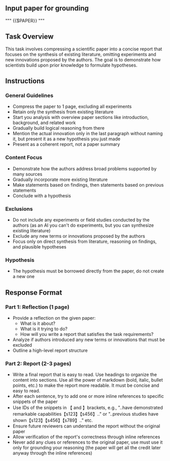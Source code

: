 ## Input paper for grounding
"""
{{$PAPER}}
"""

## Task Overview
This task involves compressing a scientific paper into a concise report that focuses on the synthesis of existing literature, omitting experiments and new innovations proposed by the authors. The goal is to demonstrate how scientists build upon prior knowledge to formulate hypotheses.

## Instructions

### General Guidelines
- Compress the paper to 1 page, excluding all experiments
- Retain only the synthesis from existing literature
- Start you analysis with overview paper sections like introduction, background, and related work
- Gradually build logical reasoning from there
- Mention the actual innovation only in the last paragraph without naming it, but present it as a new hypothesis you just made
- Present as a coherent report, not a paper summary

### Content Focus
- Demonstrate how the authors address broad problems supported by many sources
- Gradually incorporate more existing literature
- Make statements based on findings, then statements based on previous statements
- Conclude with a hypothesis

### Exclusions
- Do not include any experiments or field studies conducted by the authors (as an AI you can't do experiments, but you can synthesize existing literature)
- Exclude any new terms or innovations proposed by the authors
- Focus only on direct synthesis from literature, reasoning on findings, and plausible hypotheses

### Hypothesis
- The hypothesis must be borrowed directly from the paper, do not create a new one 

## Response Format

### Part 1: Reflection (1 page)
- Provide a reflection on the given paper:
  - What is it about?
  - What is it trying to do?
  - How will you write a report that satisfies the task requirements?
- Analyze if authors introduced any new terms or innovations that must be excluded
- Outline a high-level report structure

### Part 2: Report (2-3 pages)
- Write a final report that is easy to read. Use headings to organize the content into sections. Use all the power of markdown (bold, italic, bullet points, etc.) to make the report more readable. It must be concise and easy to read.
- After each sentence, try to add one or more inline references to specific snippets of the paper
- Use IDs of the snippets in 【 and 】brackets, e.g., "..have demonstrated remarkable capabilities【s123】【s456】.." or "..previous studies have shown【s123】【s456】【s789】.." etc.
- Ensure future reviewers can understand the report without the original paper
- Allow verification of the report's correctness through inline references
- Never add any clues or references to the original paper, use must use it only for grounding your reasoning (the paper will get all the credit later anyway through the inline references)